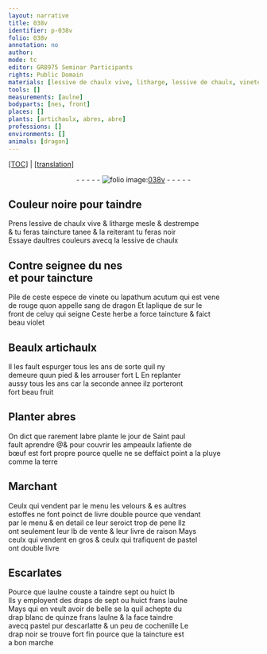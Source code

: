 ```yaml
---
layout: narrative
title: 038v
identifier: p-038v
folio: 038v
annotation: no
author:
mode: tc
editor: GR8975 Seminar Participants
rights: Public Domain
materials: [lessive de chaulx vive, litharge, lessive de chaulx, vinete, lapathum acutum, sang de dragon, fiente de bœuf, pluye, terre, pastel, drap blanc, cochenille, drap noir, taincture]
tools: []
measurements: [aulne]
bodyparts: [nes, front]
places: []
plants: [artichaulx, abres, abre]
professions: []
environments: []
animals: [dragon]
---
```


 <p><a href="{{ site.baseurl }}/diplomatic/">[TOC]</a> | <a href="{{ site.baseurl }}/texts/p-038v_tl/" target="_blank">[translation]</a></p><div class="folio" align="center">- - - - - <a href="http://gallica.bnf.fr/ark:/12148/btv1b10500001g/f82.image" target="_blank"><img src="https://cu-mkp.github.io/2017-workshop-edition/assets/photo-icon.png" alt="folio image: " style="display:inline-block; margin-bottom:-3px;"/>038v</a> - - - - - </div>  
  

## Couleur noire pour taindre

 
P<span class="exp">rens</span> <span class="m">lessive de chaulx vive</span> & <span class="m">litharge</span> mesle & destrempe<br/> & tu feras taincture tanee & la reiterant tu feras noir<br/> Essaye daultres couleurs avecq la <span class="m">lessive de chaulx</span>
 
 
  

## Contre seignee du <span class="bp">nes</span><br/> et pour taincture

 
Pile de ceste espece de <span class="m">vinete</span> ou <span class="m">lapathum acutum</span> qui est vene<br/> de rouge quon appelle <span class="m">sang de <span class="al">dragon</span></span> Et laplique <span class="del">de</span> sur le<br/> <span class="bp">front</span> de celuy qui seigne Ceste herbe a force taincture & faict<br/> beau violet
 
 
  

## Beaulx <span class="pa">artichaulx</span>

 
Il les fault espurger <span class="tmp">tous les ans</span> de sorte quil ny<br/> demeure quun pied & les arrouser fort <span class="del">L</span> En replanter<br/> aussy <span class="tmp">tous les ans</span> car la <span class="tmp">seconde annee</span> ilz porteront<br/> fort beau fruit
 
 
  

## Planter <span class="pa">abres</span>

 
On dict que rarement l<span class="pa">abre</span> plante le <span class="tmp">jour de S<span class="exp">ain</span>t paul</span><br/> fault aprendre @& pour couvrir les ampeaulx la<span class="m">fiente de<br/> bœuf</span> est fort propre pource quelle ne se deffaict point a la <span class="m">pluye</span><br/> co<span class="exp">mm</span>e la <span class="m">terre</span>
 
 
  

## Marchant

 
Ceulx qui vendent par le menu les velours & <span class="del">es</span> aultres<br/> estoffes ne font poinct de livre double pource que vendant<br/> par le menu & en detail ce leur seroict trop de pene Ilz<br/> ont seulem<span class="exp">ent</span> leur lb de vente & leur livre de raison Mays<br/> ceulx qui vendent en gros & ceulx qui trafiquent de <span class="m">pastel</span><br/> ont double livre
 
 
  

## Escarlates

 
Pource que l<span class="ms">aulne</span> couste a taindre sept ou huict lb<br/> Ils y employent des draps de sept ou huict frans l<span class="ms">aulne</span><br/> Mays qui en veult avoir de belle <span class="del">se la</span> quil achepte du<br/> <span class="m">drap blanc</span> de quinze frans l<span class="ms">aulne</span> & la face taindre<br/> avecq <span class="m">pastel</span> pur descarlatte & un peu de <span class="m">cochenille</span> Le <br/> <span class="m">drap noir</span> se trouve fort fin pource que la <span class="m">taincture</span> est <br/> a bon marche
 
 